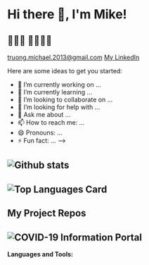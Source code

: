 # Hi there 👋, I'm Mike!
👨🏻‍💻 🏃🏻‍♂️🎾
---
[truong.michael.2013@gmail.com](truong.michael.2013@gmail.com)
[My LinkedIn](https://www.linkedin.com/in/m-truong/)

Here are some ideas to get you started:

- 🔭 I’m currently working on ...
- 🌱 I’m currently learning ...
- 👯 I’m looking to collaborate on ...
- 🤔 I’m looking for help with ...
- 💬 Ask me about ...
- 📫 How to reach me: ...
- 😄 Pronouns: ...
- ⚡ Fun fact: ...
-->

![Github stats](https://github-readme-stats.vercel.app/api?username=m-truong&theme=highcontrast&show_icons=true&count_private=true)
---

![Top Languages Card](https://github-readme-stats.vercel.app/api/top-langs/?username=m-truong) 
---

## My Project Repos 
![COVID-19 Information Portal](https://github.com/m-truong/COVID19-Dashboard-Frontend)
---

**Languages and Tools:**  
 
